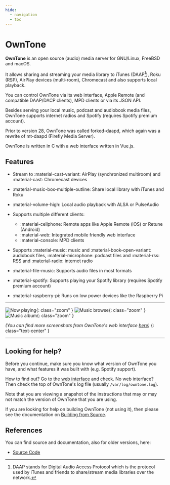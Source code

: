 ```yaml
---
hide:
  - navigation
  - toc
---
```


# OwnTone

**OwnTone** is an open source (audio) media server for GNU/Linux, FreeBSD
and macOS.

It allows sharing and streaming your media library to iTunes (DAAP[^1]),
Roku (RSP), AirPlay devices (multi-room), Chromecast and also supports local
playback.

You can control OwnTone via its web interface, Apple Remote (and compatible
DAAP/DACP clients), MPD clients or via its JSON API.

Besides serving your local music, podcast and audiobook media files,
OwnTone supports internet radios and Spotify (requires Spotify premium account).

Prior to version 28, OwnTone was called forked-daapd, which again was a rewrite
of mt-daapd (Firefly Media Server).

OwnTone is written in C with a web interface written in Vue.js.

[^1]:
    DAAP stands for Digital Audio Access Protocol which is the protocol used by
    iTunes and friends to share/stream media libraries over the network.

## Features

- Stream to :material-cast-variant: AirPlay (synchronized multiroom) and :material-cast:
  Chromecast devices
- :material-music-box-multiple-outline: Share local library with iTunes and Roku
- :material-volume-high: Local audio playback with ALSA or PulseAudio
- Supports multiple different clients:

  - :material-cellphone: Remote apps like Apple Remote (iOS) or Retune (Android)
  - :material-web: Integrated mobile friendly web interface
  - :material-console: MPD clients

- Supports :material-music: music and :material-book-open-variant:
  audiobook files, :material-microphone: podcast files and :material-rss: RSS
  and :material-radio: internet radio
- :material-file-music: Supports audio files in most formats
- :material-spotify: Supports playing your Spotify library (requires
  Spotify premium account)
- :material-raspberry-pi: Runs on low power devices like the Raspberry Pi

---

![Now playing](assets/images/screenshot-now-playing.png){: class="zoom" }
![Music browse](assets/images/screenshot-music-browse.png){: class="zoom" }
![Music album](assets/images/screenshot-music-album.png){: class="zoom" }

_(You can find more screenshots from OwnTone's web interface [here](clients/web-interface.md))_
{: class="text-center" }

---

## Looking for help?

Before you continue, make sure you know what version of OwnTone you have,
and what features it was built with (e.g. Spotify support).

How to find out? Go to the [web interface](http://owntone.local:3689) and
check. No web interface? Then check the top of OwnTone's log file (usually
`/var/log/owntone.log`).

Note that you are viewing a snapshot of the instructions that may or may not
match the version of OwnTone that you are using.

If you are looking for help on building OwnTone (not using it), then
please see the documentation on [Building from Source](installation.md).

## References

You can find source and documentation, also for older versions, here:

- [Source Code](https://github.com/owntone/owntone-server.git)
